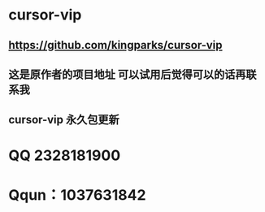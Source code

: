 # cursor-vip
## https://github.com/kingparks/cursor-vip
## 这是原作者的项目地址 可以试用后觉得可以的话再联系我
## cursor-vip 永久包更新
# QQ 2328181900
# Qqun：1037631842

